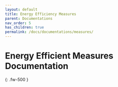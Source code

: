 ```yaml
---
layout: default
title: Energy Efficiency Measures
parent: Documentations
nav_order: 5
has_children: true
permalink: /docs/documentations/measures/
---
```


# Energy Efficient Measures Documentation
{: .fw-500 }